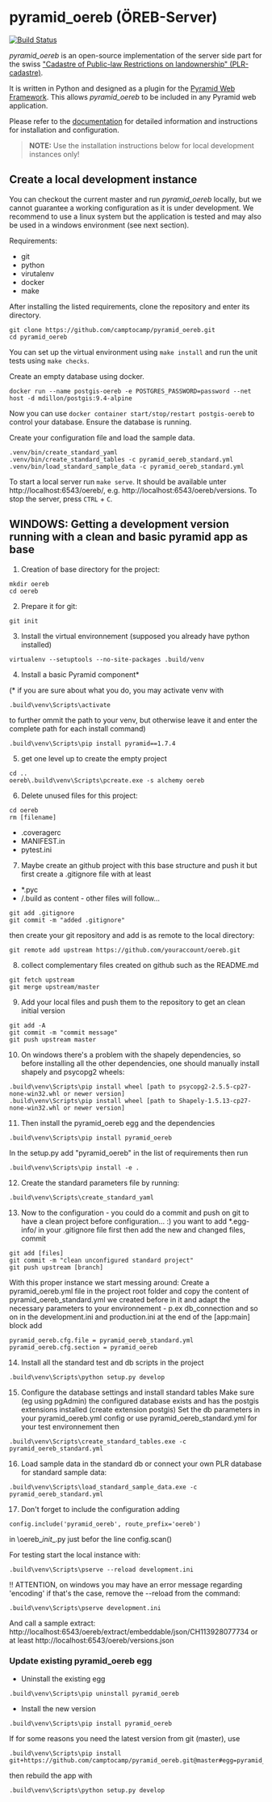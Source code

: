 pyramid_oereb (ÖREB-Server)
===========================
[![Build Status](https://travis-ci.com/camptocamp/pyramid_oereb.svg?token=oTUZsPVUPe1BYV5bzANE&branch=master)](https://travis-ci.com/camptocamp/pyramid_oereb)

_pyramid_oereb_ is an open-source implementation of the server side part for the swiss ["Cadastre of Public-law Restrictions on landownership" (PLR-cadastre)](https://www.cadastre.ch/en/oereb.html).

It is written in Python and designed as a plugin for the [Pyramid Web Framework](http://docs.pylonsproject.org/projects/pyramid/en/latest/). This allows _pyramid_oereb_ to be included in any Pyramid web application.

Please refer to the [documentation](https://camptocamp.github.io/pyramid_oereb/doc/) for detailed information and instructions for installation and configuration.

> **NOTE:** Use the installation instructions below for local development instances only!


Create a local development instance
-----------------------------------

You can checkout the current master and run _pyramid_oereb_ locally, but we cannot guarantee a working
configuration as it is under development. We recommend to use a linux system but the application is tested
and may also be used in a windows environment (see next section).

Requirements:
-   git
-   python
-   virutalenv
-   docker
-   make

After installing the listed requirements, clone the repository and enter its directory.
```
git clone https://github.com/camptocamp/pyramid_oereb.git
cd pyramid_oereb
```

You can set up the virtual environment using `make install` and run the unit tests using `make checks`.

Create an empty database using docker.
```
docker run --name postgis-oereb -e POSTGRES_PASSWORD=password --net host -d mdillon/postgis:9.4-alpine
```
Now you can use `docker container start/stop/restart postgis-oereb` to control your database. Ensure the database is running.

Create your configuration file and load the sample data.
```
.venv/bin/create_standard_yaml
.venv/bin/create_standard_tables -c pyramid_oereb_standard.yml
.venv/bin/load_standard_sample_data -c pyramid_oereb_standard.yml
```

To start a local server run `make serve`. It should be available unter http://localhost:6543/oereb/, e.g.
http://localhost:6543/oereb/versions. To stop the server, press `CTRL` + `C`.


WINDOWS: Getting a development version running with a clean and basic pyramid app as base
-----------------------------------------------------------------------------------------

1. Creation of base directory for the project:
```
mkdir oereb
cd oereb
```

2. Prepare it for git:
```
git init
```

3. Install the virtual environnement (supposed you already have python installed)
```
virtualenv --setuptools --no-site-packages .build/venv
```

4. Install a basic Pyramid component*

(* if you are sure about what you do, you may activate venv with
```
.build\venv\Scripts\activate
```
to further ommit the path to your venv, but
otherwise leave it and enter the complete path for each install command)
```
.build\venv\Scripts\pip install pyramid==1.7.4
```

5. get one level up to create the empty project
```
cd ..
oereb\.build\venv\Scripts\pcreate.exe -s alchemy oereb
```

6. Delete unused files for this project:
```
cd oereb
rm [filename]
```
- .coveragerc
- MANIFEST.in
- pytest.ini

7. Maybe create an github project with this base structure and push it
but first create a .gitignore file with at least
- *.pyc
- /.build
as content - other files will follow...
```
git add .gitignore
git commit -m "added .gitignore"
```

then create your git repository and add is as remote to the local directory:
```
git remote add upstream https://github.com/youraccount/oereb.git
```

8. collect complementary files created on github such as the README.md
```
git fetch upstream
git merge upstream/master
```

9. Add your local files and push them to the repository to get an clean initial version
```
git add -A
git commit -m "commit message"
git push upstream master
```

10. On windows there's a problem with the shapely dependencies, so before installing
all the other dependencies, one should manually install shapely and psycopg2 wheels:
```
.build\venv\Scripts\pip install wheel [path to psycopg2-2.5.5-cp27-none-win32.whl or newer version]
.build\venv\Scripts\pip install wheel [path to Shapely-1.5.13-cp27-none-win32.whl or newer version]
```

11. Then install the pyramid_oereb egg and the dependencies
```
.build\venv\Scripts\pip install pyramid_oereb
```
In the setup.py add "pyramid_oereb" in the list of requirements then run
```
.build\venv\Scripts\pip install -e .
```
12. Create the standard parameters file by running:
```
.build\venv\Scripts\create_standard_yaml
```

13. Now to the configuration - you could do a commit and push on git to have a clean project before configuration... :)
you want to add *.egg-info/ in your .gitignore file first then add the new and changed files, commit
```
git add [files]
git commit -m "clean unconfigured standard project"
git push upstream [branch]
```

With this proper instance we start messing around:
Create a pyramid_oereb.yml file in the project root folder and copy
the content of pyramid_oereb_standard.yml we created before in it
and adapt the necessary parameters to your environnement - p.ex db_connection and so on
in the development.ini and production.ini at the end of the
[app:main] block add
```
pyramid_oereb.cfg.file = pyramid_oereb_standard.yml
pyramid_oereb.cfg.section = pyramid_oereb
```

14. Install all the standard test and db scripts in the project
```
.build\venv\Scripts\python setup.py develop
```

15. Configure the database settings and install standard tables
Make sure (eg using pgAdmin) the configured database exists and has the postgis extensions installed (create extension postgis)
Set the db parameters in your pyramid_oereb.yml config or use pyramid_oereb_standard.yml for your test environnement then
```
.build\venv\Scripts\create_standard_tables.exe -c pyramid_oereb_standard.yml
```

16. Load sample data in the standard db or connect your own PLR database
for standard sample data:
```
.build\venv\Scripts\load_standard_sample_data.exe -c pyramid_oereb_standard.yml
```

17. Don't forget to include the configuration adding
```
config.include('pyramid_oereb', route_prefix='oereb')
```
in \oereb\__init__.py just befor the line config.scan()

For testing start the local instance with:
```
.build\venv\Scripts\pserve --reload development.ini
```
!! ATTENTION, on windows you may have an error message regarding 'encoding'
if that's the case, remove the --reload from the command:
```
.build\venv\Scripts\pserve development.ini
```

And call a sample extract: http://localhost:6543/oereb/extract/embeddable/json/CH113928077734
or at least
http://localhost:6543/oereb/versions.json


### Update existing pyramid_oereb egg
- Uninstall the existing egg
```
.build\venv\Scripts\pip uninstall pyramid_oereb
```
- Install the new version
```
.build\venv\Scripts\pip install pyramid_oereb
```
If for some reasons you need the latest version from git (master), use
```
.build\venv\Scripts\pip install git+https://github.com/camptocamp/pyramid_oereb.git@master#egg=pyramid_oereb
```
then rebuild the app with
```
.build\venv\Scripts\python setup.py develop
```

